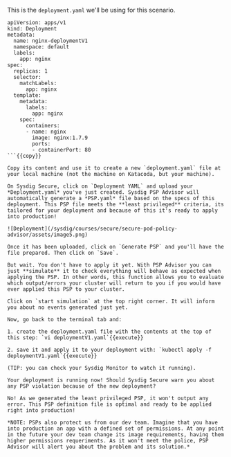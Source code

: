 This is the `deployment.yaml` we'll be using for this scenario.

```
apiVersion: apps/v1
kind: Deployment
metadata:
  name: nginx-deploymentV1
  namespace: default
  labels:
    app: nginx
spec:
  replicas: 1
  selector:
    matchLabels:
      app: nginx
  template:
    metadata:
      labels:
        app: nginx
    spec:
      containers:
      - name: nginx
        image: nginx:1.7.9
        ports:
        - containerPort: 80
```{{copy}}

Copy its content and use it to create a new `deployment.yaml` file at your local machine (not the machine on Katacoda, but your machine).

On Sysdig Secure, click on `Deployment YAML` and upload your *Deployment.yaml* you've just created. Sysdig PSP Advisor will automatically generate a *PSP.yaml* file based on the specs of this deployment. This PSP file meets the **least privileged** criteria, its tailored for your deployment and because of this it's ready to apply into production!

![Deployment](/sysdig/courses/secure/secure-pod-policy-advisor/assets/image5.png)

Once it has been uploaded, click on `Generate PSP` and you'll have the file prepared. Then click on `Save`.

But wait. You don't have to apply it yet. With PSP Advisor you can just **simulate** it to check everything will behave as expected when applying the PSP. In other words, this function allows you to evaluate which output/errors your cluster will return to you if you would have ever applied this PSP to your cluster.

Click on `start simulation` at the top right corner. It will inform you about no events generated just yet.

Now, go back to the terminal tab and:

1. create the deployment.yaml file with the contents at the top of this step: `vi deploymentV1.yaml`{{execute}}

2. save it and apply it to your deployment with: `kubectl apply -f deploymentV1.yaml`{{execute}}

(TIP: you can check your Sysdig Monitor to watch it running).

Your deployment is running now! Should Sysdig Secure warn you about any PSP violation because of the new deployment?

No! As we generated the least privileged PSP, it won't output any error. This PSP definition file is optimal and ready to be applied right into production!

*NOTE: PSPs also protect us from our dev team. Imagine that you have into production an app with a defined set of permissions. At any point in the future your dev team change its image requirements, having them higher permissions requeriments. As it won't meet the police, PSP Advisor will alert you about the problem and its solution.*
